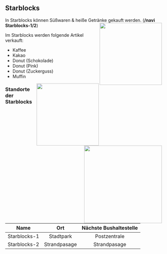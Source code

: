 ## Starblocks

In Starblocks können Süßwaren & heiße Getränke gekauft werden. (**/navi Starblocks-1/2**) <img align="right" width="200" eight="150" src="../../../assets/image/biz/Starblocks-Kaufmenü.png"> 

Im Starblocks werden folgende Artikel verkauft: 

+ Kaffee
+ Kakao
+ Donut (Schokolade)       
+ Donut (Pink)
+ Donut (Zuckerguss)
+ Muffin  

<img align="right" width="200" eight="150" src="../../../assets/image/biz/Starblocks-1.png"> <img align="right" width="250" eight="175" src="../../../assets/image/biz/Starblocks-2.png">

### Standorte der Starblocks  

| Name | Ort | Nächste Bushaltestelle
|:-:|:-:|:-:|   
| Starblocks-1 | Stadtpark | Postzentrale |
| Starblocks-2 | Strandpasage | Strandpasage |
